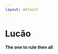 ```yaml
---
layout: default
---
```

<div class="bgverde">
  <h1 style="font-weight:bold;">Lucão</h1>
  <h4>The one to rule then all</h4>
</div>
<div class="bgbranco" ></div>

<div class="bgverde"></div>

<div class="bgbranco"></div>

<div class="bgverde"></div>
